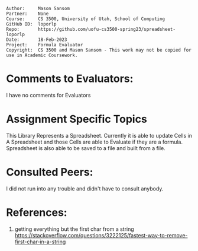 ﻿```
Author:     Mason Sansom
Partner:    None
Course:     CS 3500, University of Utah, School of Computing
GitHub ID:  loporlp
Repo:       https://github.com/uofu-cs3500-spring23/spreadsheet-loporlp
Date:       18-Feb-2023
Project:    Formula Evaluator
Copyright:  CS 3500 and Mason Sansom - This work may not be copied for use in Academic Coursework.
```

# Comments to Evaluators:

I have no comments for Evaluators

# Assignment Specific Topics

This Library Represents a Spreadsheet. Currently it is able to update Cells in
A Spreadsheet and those Cells are able to Evaluate if they are a formula. Spreadsheet is also able
to be saved to a file and built from a file.

# Consulted Peers:

I did not run into any trouble and didn't have to consult anybody.

# References:

1. getting everything but the first char from a string
https://stackoverflow.com/questions/3222125/fastest-way-to-remove-first-char-in-a-string
